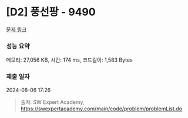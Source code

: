 # [D2] 풍선팡 - 9490 

[문제 링크](https://swexpertacademy.com/main/code/problem/problemDetail.do?contestProbId=AXAerAPaVXMDFARP) 

### 성능 요약

메모리: 27,056 KB, 시간: 174 ms, 코드길이: 1,583 Bytes

### 제출 일자

2024-08-06 17:26



> 출처: SW Expert Academy, https://swexpertacademy.com/main/code/problem/problemList.do